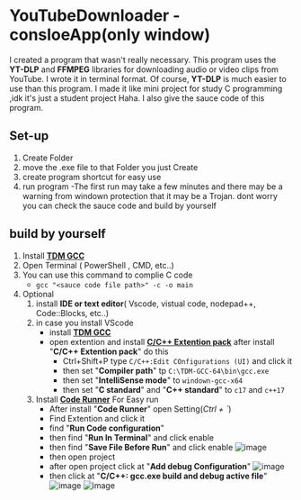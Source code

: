 # YouTubeDownloader - consloeApp(only window)
I created a program that wasn't really necessary. 
This program uses the **YT-DLP** and **FFMPEG** libraries for downloading audio or video clips from YouTube. 
I wrote it in terminal format. Of course, **YT-DLP** is much easier to use than this program.
I made it like mini project for study C programming ,idk it's just a student project Haha.
I also give the sauce code of this program.

## Set-up
1. Create Folder 
2. move the .exe file to that Folder you just Create
3. create program shortcut for easy use
4. run program
   -The first run may take a few minutes and there may be a warning from windown protection that it may be a Trojan.
   dont worry you can check the sauce code and build by yourself

## build by yourself
   1. Install [**TDM GCC**](https://jmeubank.github.io/tdm-gcc/)
   2. Open Terminal ( PowerShell , CMD, etc..)
   3. You can use this command to complie C code
         - `gcc "<sauce code file path>" -c -o main`
   4. Optional
      1. install **IDE or text editor**( Vscode, vistual code, nodepad++, Code::Blocks, etc..)
      2. in case you install VScode
         - install [**TDM GCC**](https://jmeubank.github.io/tdm-gcc/)
         - open extention and install [**C/C++ Extention pack**](https://marketplace.visualstudio.com/items?itemName=ms-vscode.cpptools-extension-pack) after install "**C/C++ Extention pack**" do this
            - Ctrl+Shift+P type `C/C++:Edit COnfigurations (UI)` and click it
            - then set "**Compiler path**" tp `C:\TDM-GCC-64\bin\gcc.exe`
            - then set "**IntelliSense mode**" to `windown-gcc-x64`
            - then set "**C standard**" and "**C++ standard**" to `c17` and `c++17`
      3. Install [**Code Runner**](https://marketplace.visualstudio.com/items?itemName=formulahendry.code-runner) For Easy run
         - After install "**Code Runner**" open Setting(*Ctrl + `*)
         - Find Extention and click it
         - find "**Run Code configuration**"
         - then find "**Run In Terminal**" and click enable
         - then find "**Save File Before Run**" and click enable
           ![image](https://github.com/user-attachments/assets/4e7ce34f-ed2e-4aad-af80-56e8fefc64ec)
         - then open project
         - after open project click at "**Add debug Configuration**"
           ![image](https://github.com/user-attachments/assets/bbd3d678-6bc7-4869-a5fe-1743814080ff)
         - then click at "**C/C++: gcc.exe build and debug active file**"
           ![image](https://github.com/user-attachments/assets/82ebc8a0-38fc-4eb1-aa29-2440d57103b5)
           ![image](https://github.com/user-attachments/assets/06e75b67-861f-4747-9d9f-44eaccc9f9c5)

   

